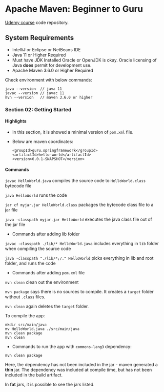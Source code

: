 # Apache Maven: Beginner to Guru

[Udemy course](https://www.udemy.com/course/apache-maven-beginner-to-guru/) code repository.

## System Requirements

- IntelliJ or Eclipse or NetBeans IDE
- Java 11 or Higher Required 
- Must have JDK Installed
    Oracle or OpenJDK is okay. Oracle licensing of Java **does** permit for development use.
- Apache Maven 3.6.0 or Higher Required

Check environment with below commands:

```
java --version  // java 11
javac --version // javac 11
mvn --version   // maven 3.6.0 or higher
```

### Section 02: Getting Started

#### Highlights

- In this section, it is showed a minimal version of `pom.xml` file.

- Below are maven coordinates:

    ```
    <groupId>guru.springframework</groupId>
    <artifactId>hello-world</artifactId>
    <version>0.0.1-SNAPSHOT</version>
    ```

#### Commands

`javac HelloWorld.java` compiles the source code to `HelloWorld.class` bytecode file

`java HelloWorld` runs the code

`jar cf myjar.jar HelloWorld.class` packages the bytecode class file to a jar file

`java -classpath myjar.jar HelloWorld` executes the java class file out of the jar file

- Commands after adding lib folder

`javac -classpath ./lib/* HelloWorld.java` includes everything in `lib` folder when compiling the source code

`java -classpath "./lib/*;/." HelloWorld` picks everything in lib and root folder, and runs the code

- Commands after adding `pom.xml` file

`mvn clean` clean out the environment

`mvn package` says there is no sources to compile. It creates a `target` folder without `.class` files.

`mvn clean` again deletes the `target` folder.

To compile the app:

```
mkdir src/main/java
mv HelloWorld.java ./src/main/java
mvn clean package
mvn clean
```

- Commands to run the app with `commons-lang3` dependency:

```
mvn clean package
```

Here, the dependency has not been included in the jar - maven generated a **thin** jar. The dependency was included at compile time, but has not been included in the build artifact.

In **fat** jars, it is possible to see the jars listed.